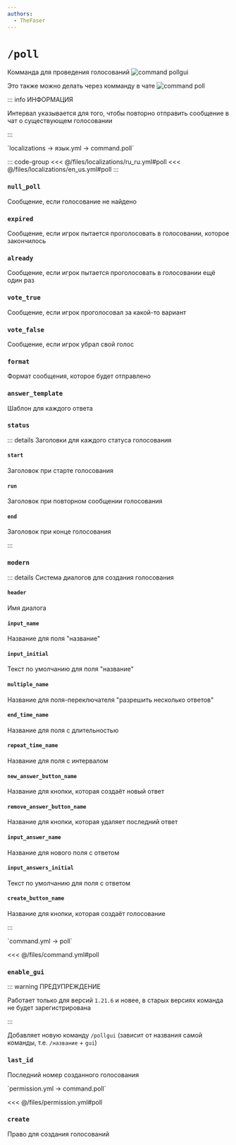 ```yaml
---
authors:
  - TheFaser
---
```


# `/poll`

Комманда для проведения голосований
![command pollgui](/commandpollgui.gif)

Это также можно делать через комманду в чате
![command poll](/commandpoll.png)


::: info ИНФОРМАЦИЯ

Интервал указывается для того, чтобы повторно отправить сообщение в чат о существующем голосовании

:::

[//]: # (localization)
<!--@include: @/parts/words.md#localization--> 
<!--@include: @/parts/words.md#path--> `localizations → язык.yml → command.poll`

<!--@include: @/parts/words.md#default--> 

::: code-group
<<< @/files/localizations/ru_ru.yml#poll
<<< @/files/localizations/en_us.yml#poll
:::

### `null_poll`

Сообщение, если голосование не найдено

### `expired`

Сообщение, если игрок пытается проголосовать в голосовании, которое закончилось

### `already`

Сообщение, если игрок пытается проголосовать в голосовании ещё один раз

### `vote_true`

Сообщение, если игрок проголосовал за какой-то вариант

### `vote_false`

Сообщение, если игрок убрал свой голос

### `format`

Формат сообщения, которое будет отправлено

### `answer_template`

Шаблон для каждого ответа

### `status`

::: details Заголовки для каждого статуса голосования

#### `start`

Заголовок при старте голосования

#### `run`

Заголовок при повторном сообщении голосования

#### `end`

Заголовок при конце голосования

:::

### `modern`

::: details Система диалогов для создания голосования

#### `header`

Имя диалога

#### `input_name`

Название для поля "название"

#### `input_initial`

Текст по умолчанию для поля "название"

#### `multiple_name`

Название для поля-переключателя "разрешить несколько ответов"

#### `end_time_name`

Название для поля с длительностью

#### `repeat_time_name`

Название для поля с интервалом

#### `new_answer_button_name`

Название для кнопки, которая создаёт новый ответ

#### `remove_answer_button_name`

Название для кнопки, которая удаляет последний ответ

#### `input_answer_name`

Название для нового поля с ответом

#### `input_answers_initial`

Текст по умолчанию для поля с ответом

#### `create_button_name`

Название для кнопки, которая создаёт голосование

:::

[//]: # (command.yml)
<!--@include: @/parts/words.md#setting-->
<!--@include: @/parts/words.md#path--> `command.yml → poll`

<!--@include: @/parts/words.md#default-->
<<< @/files/command.yml#poll

<!--@include: @/parts/enable.md-->

### `enable_gui`

::: warning ПРЕДУПРЕЖДЕНИЕ

Работает только для версий `1.21.6` и новее, в старых версиях команда не будет зарегистрирована

:::

Добавляет новую команду `/pollgui` (зависит от названия самой команды, т.е. `/название` + `gui`)

<!--@include: @/parts/range.md-->

### `last_id`

Последний номер созданного голосования

<!--@include: @/parts/aliases.md-->
<!--@include: @/parts/cooldown.md-->
<!--@include: @/parts/sound.md-->

[//]: # (permission.yml)
<!--@include: @/parts/words.md#permission-->
<!--@include: @/parts/words.md#path--> `permission.yml → command.poll`

<!--@include: @/parts/words.md#default-->
<<< @/files/permission.yml#poll

<!--@include: @/parts/permission/permissionTier3.md-->

### `create`

Право для создания голосований

<!--@include: @/parts/permission/cooldown.md-->
<!--@include: @/parts/permission/sound.md-->

